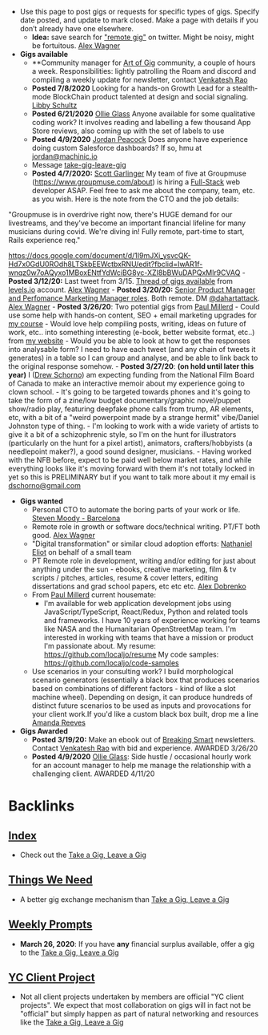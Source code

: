 - Use this page to post gigs or requests for specific types of gigs. Specify date posted, and update to mark closed. Make a page with details if you don’t already have one elsewhere. 
    - **Idea:** save search for ["remote gig"](https://twitter.com/search?q=remote%20gig&src=typed_query) on twitter. Might be noisy, might be fortuitous. [Alex Wagner](<Alex Wagner.md>)
- **Gigs available**
    - **Community manager for [Art of Gig](<Art of Gig.md>) community, a couple of hours a week. Responsibilities: lightly patrolling the Roam and discord and compiling a weekly update for newsletter, contact [Venkatesh Rao](<Venkatesh Rao.md>)
    - **Posted 7/8/2020** Looking for a hands-on Growth Lead for a stealth-mode BlockChain product talented at design and social signaling. [Libby Schultz](<Libby Schultz.md>)
    - **Posted 6/21/2020** [Ollie Glass](<Ollie Glass.md>) Anyone available for some qualitative coding work? It involves reading and labelling a few thousand App Store reviews, also coming up with the set of labels to use
    - **Posted 4/9/2020** [Jordan Peacock](<Jordan Peacock.md>)
Does anyone have experience doing custom Salesforce dashboards? If so, hmu at jordan@machinic.io
    - Message [take-gig-leave-gig](<take-gig-leave-gig.md>)
    - **Posted 4/7/2020:** [Scott Garlinger](<Scott Garlinger.md>)
My team of five at Groupmuse (https://www.groupmuse.com/about) is hiring a [Full-Stack](<Full-Stack.md>) web developer ASAP. 
Feel free to ask me about the company, team, etc. as you wish.
Here is the note from the CTO and the job details:

"Groupmuse is in overdrive right now, there's HUGE demand for our livestreams, and they've become an important financial lifeline for many musicians during covid. We're diving in! Fully remote, part-time to start, Rails experience req."

https://docs.google.com/document/d/1I9mJXi_ysvcQK-Hd7x0GdU0ROdh8LTSkbEEWctbxRNU/edit?fbclid=IwAR1f-wnqz0w7oAQyxo1MBoxENtfYdWciBG8yc-XZI8bBWuDAPQxMlr9CVAQ
    - **Posted 3/12/20:** Last tweet from 3/15. [Thread of gigs available](https://twitter.com/levelsio/status/1238141681075195906) from [levels.io](https://twitter.com/levelsio) account. [Alex Wagner](<Alex Wagner.md>)
    - **Posted 3/20/20:** [Senior Product Manager and Perfomance Marketing Manager roles](https://twitter.com/dahartattack/status/1241021244046221318?s=20). Both remote. DM [@dahartattack](https://twitter.com/dahartattack). [Alex Wagner](<Alex Wagner.md>)
    - **Posted 3/26/20**: Two potential gigs from [Paul Millerd](<Paul Millerd.md>)
        - Could use some help with hands-on content, SEO + email marketing upgrades for [my course](http://learn.strategyu.co)
        - Would love help compiling posts, writing, ideas on future of work, etc.. into something interesting (e-book, better website format, etc..) from [my website](http://think-boundless.com/writing)
    - Would you be able
to look at how to get the responses into analysable form? I need to have each tweet (and any chain of tweets it generates) in a table so I can group and analyse, and be able to link back to the original response somehow.
    - **Posted 3/27/20**: __(on hold until later this year)__ I ([Drew Schorno](<Drew Schorno.md>)) am expecting funding from the National Film Board of Canada to make an interactive memoir about my experience going to clown school. 
        - It's going to be targeted towards phones and it's going to take the form of a zine/low budget documentary/graphic novel/puppet show/radio play, featuring deepfake phone calls from trump, AR elements, etc, with a bit of a "weird powerpoint made by a strange hermit" vibe/Daniel Johnston type of thing. 
        - I'm looking to work with a wide variety of artists to give it a bit of a schizophrenic style, so I'm on the hunt for illustrators (particularly on the hunt for a pixel artist), animators, crafters/hobbyists (a needlepoint maker?), a good sound designer, musicians. 
        - Having worked with the NFB before, expect to be paid well below market rates, and while everything looks like it's moving forward with them it's not totally locked in yet so this is PRELIMINARY but if you want to talk more about it my email is dschorno@gmail.com
- **Gigs wanted**
    - Personal CTO to automate the boring parts of your work or life. [Steven Moody - Barcelona](<Steven Moody - Barcelona.md>)
    - Remote role in growth or software docs/technical writing. PT/FT both good. [Alex Wagner](<Alex Wagner.md>) 
    - "Digital transformation" or similar cloud adoption efforts: [Nathaniel Eliot](<Nathaniel Eliot.md>) on behalf of a small team
    - PT Remote role in development, writing and/or editing for just about anything under the sun - ebooks, creative marketing, film & tv scripts / pitches, articles, resume & cover letters, editing dissertations and grad school papers, etc etc etc. [Alex Dobrenko](<Alex Dobrenko.md>)
    - From [Paul Millerd](<Paul Millerd.md>) current housemate:
        - I'm available for web application development jobs using JavaScript/TypeScript, React/Redux, Python and related tools and frameworks. I have 10 years of experience working for teams like NASA and the Humanitarian OpenStreetMap team. I'm interested in working with teams that have a mission or product I'm passionate about.
My resume: https://github.com/localjo/resume
My code samples: https://github.com/localjo/code-samples
    - Use scenarios in your consulting work? I build morphological scenario generators (essentially a black box that produces scenarios based on combinations of different factors - kind of like a slot machine wheel). Depending on design, it can produce hundreds of distinct future scenarios to be used as inputs and provocations for your client work.If you'd like a custom black box built, drop me a line [Amanda Reeves](<Amanda Reeves.md>)
- **Gigs Awarded**
    - **Posted 3/19/20:** Make an ebook out of [Breaking Smart](<Breaking Smart.md>) newsletters. Contact [Venkatesh Rao](<Venkatesh Rao.md>) with bid and experience. AWARDED 3/26/20
    - **Posted 4/9/2020** [Ollie Glass](<Ollie Glass.md>): Side hustle / occasional hourly work for an account manager to help me manage the relationship with a challenging client. AWARDED 4/11/20

# Backlinks
## [Index](<Index.md>)
- Check out the [Take a Gig, Leave a Gig](<Take a Gig, Leave a Gig.md>)

## [Things We Need](<Things We Need.md>)
- A better gig exchange mechanism than [Take a Gig, Leave a Gig](<Take a Gig, Leave a Gig.md>)

## [Weekly Prompts](<Weekly Prompts.md>)
- **March 26, 2020**: If you have __any__ financial surplus available, offer a gig to the [Take a Gig, Leave a Gig](<Take a Gig, Leave a Gig.md>)

## [YC Client Project](<YC Client Project.md>)
- Not all client projects undertaken by members are official "YC client projects". We expect that most collaboration on gigs will in fact not be "official" but simply happen as part of natural networking and resources like the [Take a Gig, Leave a Gig](<Take a Gig, Leave a Gig.md>)

